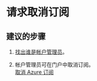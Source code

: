 <properties
    pageTitle="请求取消订阅"
    description="请求取消订阅"
    service="azure-subscription-management"
    resource="subscription-management"
    authors="jlian"
    displayOrder=""
    selfHelpType="generic"
    supportTopicIds="32454934"
    resourceTags=""
    productPesIds="15660"
    cloudEnvironments="public"
/>


# <a name="request-for-cancellation-of-a-subscription"></a>请求取消订阅

## <a name="recommended-steps"></a>**建议的步骤**

1. [找出谁是帐户管理员](https://docs.microsoft.com/azure/billing-subscription-transfer#whoisaa)。

2. 帐户管理员可在门户中取消订阅。 <br>
[取消 Azure 订阅](https://azure.microsoft.com/documentation/articles/billing-how-to-cancel-azure-subscription/)<br>



<!--HONumber=Dec16_HO4-->


